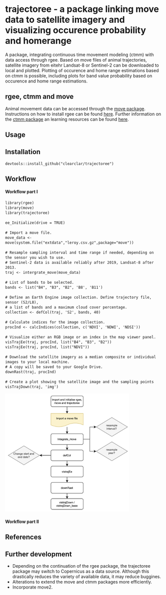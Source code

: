 # trajectoree - a package linking move data to satellite imagery and visualizing occurence probability and homerange

A package, integrating continuous time movement modeling (ctmm) with data access through rgee. Based on move files of animal trajectories, satellite imagery from eitehr Landsat-8 or Sentinel-2 can be downloaded to local and plotted. Plotting of occurence and home range estimations based on ctmm is possible, including plots for band value probability based on occurence and home range estimations.
## rgee, ctmm and move
Animal movement data can be accessed through the [move package](https://cran.r-project.org/web/packages/move/index.html).
Instructions on how to install rgee can be found [here](https://github.com/r-spatial/rgee).
Further information on the [ctmm package](https://ctmm-initiative.github.io/ctmm/) an learning resources can be found [here](https://animove.org/elearning/).
## Usage 
## Installation 
```
devtools::install_github("clearclar/trajectoree")
```
## Workflow 
#### Workflow part I

```
library(rgee)
library(move)
library(trajectoree)

ee_Initialize(drive = TRUE)

# Import a move file.
move_data <- move(system.file("extdata","leroy.csv.gz",package="move"))

# Resample sampling interval and time range if needed, depending on the sensor you wish to use.
# Sentinel-2 data is available reliably after 2019, Landsat-8 after 2013.
traj <- intergrate_move(move_data)

# List of bands to be selected.
bands <- list("B4", "B3", "B2", 'B8', 'B11')

# Define an Earth Engine image collection. Define trajectory file, sensor (S2/L8),
# a list of bands and a maximum cloud cover percentage.
collection <- defCol(traj, 'S2', bands, 40)

# Calculate indices for the image collection.
procInd <- calcIndices(collection, c('NDVI', 'NDWI', 'NDSI'))

# Visualize either an RGB image or an index in the map viewer panel.
visTrajEe(traj, procInd, list("B4", "B3", "B2"))
visTrajEe(traj, procInd, list("NDVI"))

# Download the satellite imagery as a median composite or individual images to your local machine.
# A copy will be saved to your Google Drive.
downRast(traj, procInd)

# Create a plot showing the satellite image and the sampling points
visTrajDown(traj, 'img')
```
<img src="flowchart1.png" alt="drawing" width="400"/>

#### Workflow part II

## References
## Further development
* Depending on the continuation of the rgee package, the trajectoree package may switch to Copernicus as a data source. Although this drastically reduces the variety of available data, it may reduce buggines.
* Alterations to extend the move and ctmm packages more efficiently.
* Incorporate move2.
